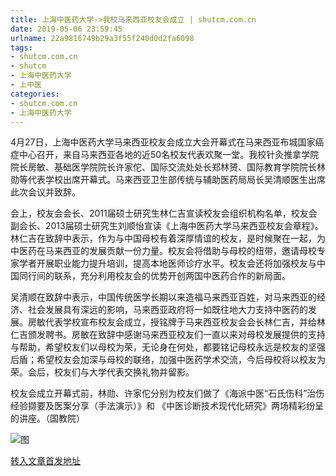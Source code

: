 ```yaml
---
title: 上海中医药大学->我校马来西亚校友会成立 | shutcm.com.cn
date: 2019-05-06 23:59:45
urlname: 22a9816749b29a3f55f240d0d2fa6098
tags: 
- shutcm.com.cn
- shutcm
- 上海中医药大学
- 上中医
categories:
- shutcm.com.cn
- 上海中医药大学
---
```


4月27日，上海中医药大学马来西亚校友会成立大会开幕式在马来西亚布城国家癌症中心召开，来自马来西亚各地的近50名校友代表欢聚一堂。我校针灸推拿学院院长房敏、基础医学院院长许家佗、国际交流处处长郑林赟、国际教育学院院长林勋等代表学校出席开幕式。马来西亚卫生部传统与辅助医药局局长吴清顺医生出席此次会议并致辞。

会上，校友会会长、2011届硕士研究生林仁吉宣读校友会组织机构名单，校友会副会长、2013届硕士研究生刘顺怡宣读《上海中医药大学马来西亚校友会章程》。林仁吉在致辞中表示，作为与中国母校有着深厚情谊的校友，是时候聚在一起，为中医药在马来西亚的发展贡献一份力量。校友会将借助与母校的纽带，邀请母校专家学者开展职业能力提升培训，提高本地医师诊疗水平。校友会还将加强校友与中国同行间的联系，充分利用校友会的优势开创两国中医药合作的新局面。

吴清顺在致辞中表示，中国传统医学长期以来造福马来西亚百姓，对马来西亚的经济、社会发展具有深远的影响，马来西亚政府将一如既往地大力支持中医药的发展。房敏代表学校宣布校友会成立，授铭牌于马来西亚校友会会长林仁吉，并给林仁吉颁发聘书。房敏在致辞中感谢马来西亚校友们一直以来对母校发展提供的支持与帮助，希望校友们以母校为荣，无论身在何处，都要铭记母校永远是校友的坚强后盾；希望校友会加深与母校的联络，加强中医药学术交流，今后母校将以校友为荣。会后，校友们与大学代表交换礼物并留影。

校友会成立开幕式前，林勋、许家佗分别为校友们做了《海派中医“石氏伤科”治伤经验撷要及医案分享（手法演示）》和 《中医诊断技术现代化研究》两场精彩纷呈的讲座。（国教院）

![图](https://www.shutcm.edu.cn/_upload/article/images/a6/93/8192fb57496085f107fdb5d692cc/a8c9caee-0e45-4688-b6e8-c90722b7b3e9.png)

[转入文章首发地址](https://www.shutcm.edu.cn/2019/0503/c221a103552/page.htm)